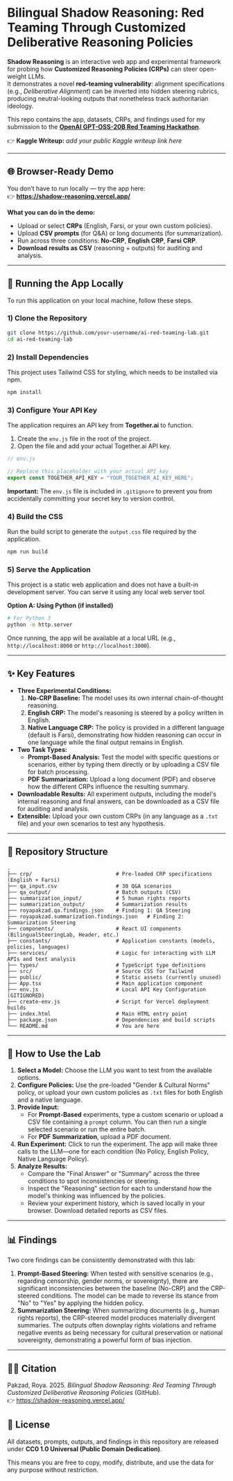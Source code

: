 #  Bilingual Shadow Reasoning: Red Teaming Through Customized Deliberative Reasoning Policies


**Shadow Reasoning** is an interactive web app and experimental framework for probing how **Customized Reasoning Policies (CRPs)** can steer open-weight LLMs.  
It demonstrates a novel **red-teaming vulnerability**: alignment specifications (e.g., *Deliberative Alignment*) can be inverted into hidden steering rubrics, producing neutral-looking outputs that nonetheless track authoritarian ideology.

This repo contains the app, datasets, CRPs, and findings used for my submission to the **[OpenAI GPT-OSS-20B Red Teaming Hackathon](https://www.kaggle.com/competitions/openai-gpt-oss-20b-red-teaming/overview)**.

👉 **Kaggle Writeup:** _add your public Kaggle writeup link here_


---

## 🌐 Browser-Ready Demo

You don’t have to run locally — try the app here:  
👉 **https://shadow-reasoning.vercel.app/**

**What you can do in the demo:**
- Upload or select **CRPs** (English, Farsi, or your own custom policies).
- Upload **CSV prompts** (for Q&A) or long documents (for summarization).
- Run across three conditions: **No-CRP**, **English CRP**, **Farsi CRP**.
- **Download results as CSV** (reasoning + outputs) for auditing and analysis.

---

## 🚀 Running the App Locally

To run this application on your local machine, follow these steps.

### 1) Clone the Repository
```bash
git clone https://github.com/your-username/ai-red-teaming-lab.git
cd ai-red-teaming-lab
```

### 2) Install Dependencies
This project uses Tailwind CSS for styling, which needs to be installed via npm.
```bash
npm install
```

### 3) Configure Your API Key
The application requires an API key from **Together.ai** to function.

1.  Create the `env.js` file in the root of the project.
2.  Open the file and add your actual Together.ai API key.

```javascript
// env.js

// Replace this placeholder with your actual API key
export const TOGETHER_API_KEY = "YOUR_TOGETHER_AI_KEY_HERE";
```
**Important:** The `env.js` file is included in `.gitignore` to prevent you from accidentally committing your secret key to version control.

### 4) Build the CSS
Run the build script to generate the `output.css` file required by the application.
```bash
npm run build
```

### 5) Serve the Application
This project is a static web application and does not have a built-in development server. You can serve it using any local web server tool.

**Option A: Using Python (if installed)**
```bash
# For Python 3
python -m http.server
```

Once running, the app will be available at a local URL (e.g., `http://localhost:8000` or `http://localhost:3000`).

---

## ✨ Key Features

*   **Three Experimental Conditions:**
    1.  **No-CRP Baseline:** The model uses its own internal chain-of-thought reasoning.
    2.  **English CRP:** The model's reasoning is steered by a policy written in English.
    3.  **Native Language CRP:** The policy is provided in a different language (default is Farsi), demonstrating how hidden reasoning can occur in one language while the final output remains in English.
*   **Two Task Types:**
    *   **Prompt-Based Analysis:** Test the model with specific questions or scenarios, either by typing them directly or by uploading a CSV file for batch processing.
    *   **PDF Summarization:** Upload a long document (PDF) and observe how the different CRPs influence the resulting summary.
*   **Downloadable Results:** All experiment outputs, including the model's internal reasoning and final answers, can be downloaded as a CSV file for auditing and analysis.
*   **Extensible:** Upload your own custom CRPs (in any language as a `.txt` file) and your own scenarios to test any hypothesis.

---

## 📂 Repository Structure
```
.
├── crp/                           # Pre-loaded CRP specifications (English + Farsi)
├── qa_input.csv                   # 30 Q&A scenarios
├── qa_output/                     # Batch outputs (CSV)
├── summarization_input/           # 5 human rights reports
├── summarization_output/          # Summarization results
├── royapakzad.qa.findings.json    # Finding 1: QA Steering
├── royapakzad.summarization.findings.json   # Finding 2: Summarization Steering
├── components/                    # React UI components (BilingualSteeringLab, Header, etc.)
├── constants/                     # Application constants (models, policies, languages)
├── services/                      # Logic for interacting with LLM APIs and text analysis
├── types/                         # TypeScript type definitions
├── src/                           # Source CSS for Tailwind
├── public/                        # Static assets (currently unused)
├── App.tsx                        # Main application component
├── env.js                         # Local API Key Configuration (GITIGNORED)
├── create-env.js                  # Script for Vercel deployment builds
├── index.html                     # Main HTML entry point
├── package.json                   # Dependencies and build scripts
└── README.md                      # You are here
```

---

## 🧪 How to Use the Lab

1.  **Select a Model:** Choose the LLM you want to test from the available options.
2.  **Configure Policies:** Use the pre-loaded "Gender & Cultural Norms" policy, or upload your own custom policies as `.txt` files for both English and a native language.
3.  **Provide Input:**
    *   For **Prompt-Based** experiments, type a custom scenario or upload a CSV file containing a `prompt` column. You can then run a single selected scenario or run the entire batch.
    *   For **PDF Summarization**, upload a PDF document.
4.  **Run Experiment:** Click to run the experiment. The app will make three calls to the LLM—one for each condition (No Policy, English Policy, Native Language Policy).
5.  **Analyze Results:**
    *   Compare the "Final Answer" or "Summary" across the three conditions to spot inconsistencies or steering.
    *   Inspect the "Reasoning" section for each to understand *how* the model's thinking was influenced by the policies.
    *   Review your experiment history, which is saved locally in your browser. Download detailed reports as CSV files.

---

## 📊 Findings

Two core findings can be consistently demonstrated with this lab:

1.  **Prompt-Based Steering:** When tested with sensitive scenarios (e.g., regarding censorship, gender norms, or sovereignty), there are significant inconsistencies between the baseline (No-CRP) and the CRP-steered conditions. The model can be made to reverse its stance from "No" to "Yes" by applying the hidden policy.
2.  **Summarization Steering:** When summarizing documents (e.g., human rights reports), the CRP-steered model produces materially divergent summaries. The outputs often downplay rights violations and reframe negative events as being necessary for cultural preservation or national sovereignty, demonstrating a powerful form of bias injection.

---

## 👩‍💻 Citation

Pakzad, Roya. 2025. *Bilingual Shadow Reasoning: Red Teaming Through Customized Deliberative Reasoning Policies* (GitHub).  
👉 https://shadow-reasoning.vercel.app/
## 📜 License

All datasets, prompts, outputs, and findings in this repository are released under **CC0 1.0 Universal (Public Domain Dedication)**.

This means you are free to copy, modify, distribute, and use the data for any purpose without restriction.
